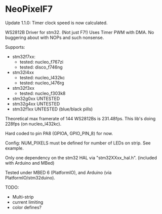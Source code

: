 # NeoPixelF7

Update 1.1.0: Timer clock speed is now calculated.

WS2812B Driver for stm32. (Not just F7!)
Uses Timer PWM with DMA. No buggering about with NOPs and such nonsense.

Supports:
* stm32f7xx: 
  * tested: nucleo_f767zi
  * tested: disco_f746ng
* stm32l4xx
  * tested: nucleo_l432kc
  * tested: nucleo_l476rg
* stm32f3xx
  * tested: nucleo_f303k8
* stm32g0xx UNTESTED 
* stm32g4xx UNTESTED 
* stm32f1xx UNTESTED (blue/black pills)



Theoretical max framerate of 144 WS2812Bs is 231.48fps. This lib's doing 228fps (on nucleo_l432kc).

Hard coded to pin PA8 (GPIOA, GPIO_PIN_8) for now.

Config: NUM_PIXELS must be defined for number of LEDs on strip. See example.

Only one dependency on the stm32 HAL via "stm32XXxx_hal.h". (included with Arduino and MBed)

Tested under MBED 6 (PlatformIO), and Arduino (via PlatformIO/stm32duino).

TODO:
* Multi-strip
* current limiting
* color defines?